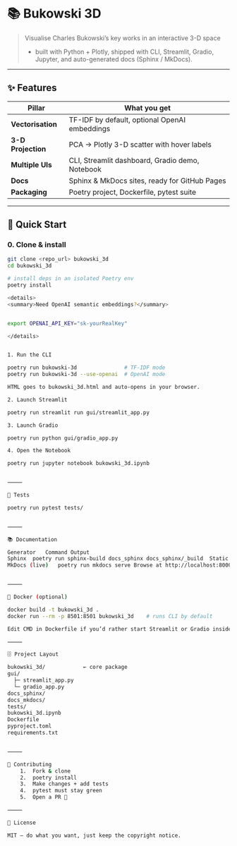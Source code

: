 # 📚 Bukowski 3D

> Visualise Charles Bukowski’s key works in an interactive 3-D space  
> - built with Python + Plotly, shipped with CLI, Streamlit, Gradio, Jupyter,
> and auto-generated docs (Sphinx / MkDocs).

---

## ✨ Features

| Pillar | What you get |
|--------|--------------|
| **Vectorisation** | TF-IDF by default, optional OpenAI embeddings |
| **3-D Projection** | PCA → Plotly 3-D scatter with hover labels |
| **Multiple UIs** | CLI, Streamlit dashboard, Gradio demo, Notebook |
| **Docs** | Sphinx & MkDocs sites, ready for GitHub Pages |
| **Packaging** | Poetry project, Dockerfile, pytest suite |

---

## 🚀 Quick Start

### 0. Clone & install

```bash
git clone <repo_url> bukowski_3d
cd bukowski_3d

# install deps in an isolated Poetry env
poetry install

<details>
<summary>Need OpenAI semantic embeddings?</summary>


export OPENAI_API_KEY="sk-yourRealKey"

</details>


1. Run the CLI

poetry run bukowski-3d               # TF-IDF mode
poetry run bukowski-3d --use-openai  # OpenAI mode

HTML goes to bukowski_3d.html and auto-opens in your browser.

2. Launch Streamlit

poetry run streamlit run gui/streamlit_app.py

3. Launch Gradio

poetry run python gui/gradio_app.py

4. Open the Notebook

poetry run jupyter notebook bukowski_3d.ipynb


⸻

🧪 Tests

poetry run pytest tests/


⸻

📚 Documentation

Generator	Command	Output
Sphinx	poetry run sphinx-build docs_sphinx docs_sphinx/_build	Static HTML in _build/
MkDocs (live)	poetry run mkdocs serve	Browse at http://localhost:8000


⸻

🐳 Docker (optional)

docker build -t bukowski_3d .
docker run --rm -p 8501:8501 bukowski_3d    # runs CLI by default

Edit CMD in Dockerfile if you’d rather start Streamlit or Gradio inside the container.

⸻

🗄️ Project Layout

bukowski_3d/            ← core package
gui/
  ├─ streamlit_app.py
  └─ gradio_app.py
docs_sphinx/
docs_mkdocs/
tests/
bukowski_3d.ipynb
Dockerfile
pyproject.toml
requirements.txt


⸻

🤝 Contributing
	1.	Fork & clone
	2.	poetry install
	3.	Make changes + add tests
	4.	pytest must stay green
	5.	Open a PR 🤘

⸻

📜 License

MIT — do what you want, just keep the copyright notice.